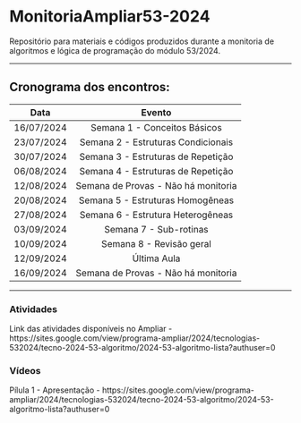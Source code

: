 # MonitoriaAmpliar53-2024
Repositório para materiais e códigos produzidos durante a monitoria de algoritmos e lógica de programação do módulo 53/2024.

---
<h2>Cronograma dos encontros:</h2>

| Data       | Evento                                         |
|:----------:|:----------------------------------------------:|
| 16/07/2024 | Semana 1 - Conceitos Básicos                   |
| 23/07/2024 | Semana 2 - Estruturas Condicionais             |
| 30/07/2024 | Semana 3 - Estruturas de Repetição             |
| 06/08/2024 | Semana 4 - Estruturas de Repetição             |
| 12/08/2024 | Semana de Provas - Não há monitoria            |
| 20/08/2024 | Semana 5 - Estruturas Homogêneas               |
| 27/08/2024 | Semana 6 - Estrutura Heterogêneas              |
| 03/09/2024 | Semana 7 - Sub-rotinas                         |
| 10/09/2024 | Semana 8 - Revisão geral                       |
| 12/09/2024 | Última Aula                                    |
| 16/09/2024 | Semana de Provas - Não há monitoria            |
---

<h3>Atividades</h3>
Link das atividades disponíveis no Ampliar - https://sites.google.com/view/programa-ampliar/2024/tecnologias-532024/tecno-2024-53-algoritmo/2024-53-algoritmo-lista?authuser=0

<h3>Vídeos</h3>
Pílula 1 - Apresentação - https://sites.google.com/view/programa-ampliar/2024/tecnologias-532024/tecno-2024-53-algoritmo/2024-53-algoritmo-lista?authuser=0
